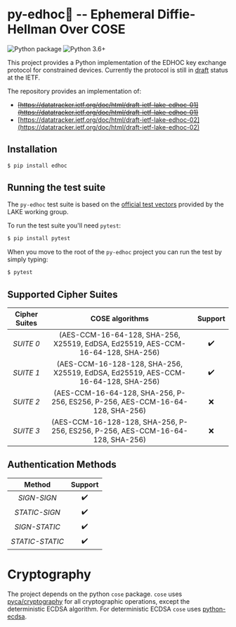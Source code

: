 # py-edhoc:snake: --  Ephemeral Diffie-Hellman Over COSE
![Python package](https://github.com/openwsn-berkeley/py-edhoc/workflows/Python%20package/badge.svg)
![Python 3.6+](https://img.shields.io/badge/python-3.6%2B-blue)

This project provides a Python implementation of the EDHOC key exchange protocol for constrained devices. 
Currently the protocol is still in [draft](https://datatracker.ietf.org/doc/draft-ietf-lake-edhoc/) status at the IETF.

The repository provides an implementation of:
  * <s>[https://datatracker.ietf.org/doc/html/draft-ietf-lake-edhoc-01](https://datatracker.ietf.org/doc/html/draft-ietf-lake-edhoc-01)</s>
  * [https://datatracker.ietf.org/doc/html/draft-ietf-lake-edhoc-02](https://datatracker.ietf.org/doc/html/draft-ietf-lake-edhoc-02)
  
## Installation

```bash
$ pip install edhoc
```

## Running the test suite
The `py-edhoc` test suite is based on the [official test vectors](https://github.com/lake-wg/edhoc/blob/master/test-vectors/vectors.txt) provided by the LAKE working group.

To run the test suite you'll need `pytest`:

```bash
$ pip install pytest
```

When you move to the root of the `py-edhoc` project you can run the test by simply typing:

```bash
$ pytest
```


## Supported Cipher Suites
|  **Cipher Suites**  |                                **COSE algorithms**                              |     **Support**    |
|:-------------------:|:-------------------------------------------------------------------------------:|:------------------:|
| *SUITE 0*           |(AES-CCM-16-64-128, SHA-256, X25519, EdDSA, Ed25519, AES-CCM-16-64-128, SHA-256) | :heavy_check_mark: |
| *SUITE 1*           |(AES-CCM-16-128-128, SHA-256, X25519, EdDSA, Ed25519, AES-CCM-16-64-128, SHA-256)| :heavy_check_mark: |
| *SUITE 2*           |(AES-CCM-16-64-128, SHA-256, P-256, ES256, P-256, AES-CCM-16-64-128, SHA-256)    |         :x:        |
| *SUITE 3*           | (AES-CCM-16-128-128, SHA-256, P-256, ES256, P-256, AES-CCM-16-64-128, SHA-256)  |         :x:        |

## Authentication Methods
|      **Method**     |     **Support**    |
|:-------------------:|:------------------:|
| *SIGN-SIGN*         | :heavy_check_mark: |
| *STATIC-SIGN*       | :heavy_check_mark: |
| *SIGN-STATIC*       | :heavy_check_mark: |
| *STATIC-STATIC*     | :heavy_check_mark: |

# Cryptography
The project depends on the python `cose` package. `cose` uses [pyca/cryptography](https://github.com/pyca/cryptography) for all cryptographic operations, except the deterministic ECDSA algorithm. For deterministic ECDSA `cose` uses [python-ecdsa](https://github.com/warner/python-ecdsa). 
